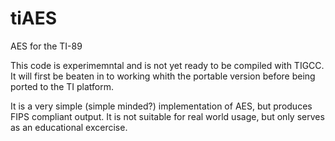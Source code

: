 # tiAES
AES for the TI-89  

This code is experimemntal and is not yet ready to be compiled with TIGCC.
It will first be beaten in to working whith the portable version before being
ported to the TI platform.  

It is a very simple (simple minded?) implementation of AES, but produces FIPS
compliant output. It is not suitable for real world usage, but only serves as
an educational excercise.
